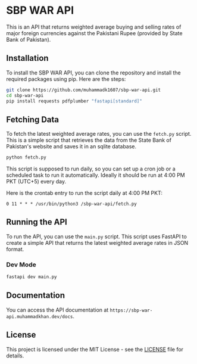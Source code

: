 # SBP WAR API

This is an API that returns weighted average buying and selling rates of major foreign currencies
against the Pakistani Rupee (provided by State Bank of Pakistan).

## Installation

To install the SBP WAR API, you can clone the repository and install the required packages using pip.
Here are the steps:

```bash
git clone https://github.com/muhammadk1607/sbp-war-api.git
cd sbp-war-api
pip install requests pdfplumber "fastapi[standard]"
```

## Fetching Data

To fetch the latest weighted average rates, you can use the `fetch.py` script. This is a simple
script that retrieves the data from the State Bank of Pakistan's website and saves it in
an sqlite database.

```bash
python fetch.py
```

This script is supposed to run daily, so you can set up a cron job or a scheduled task to run it
automatically. Ideally it should be run at 4:00 PM PKT (UTC+5) every day.

Here is the crontab entry to run the script daily at 4:00 PM PKT:

```cron
0 11 * * * /usr/bin/python3 /sbp-war-api/fetch.py
```

## Running the API

To run the API, you can use the `main.py` script. This script uses FastAPI to create a simple API
that returns the latest weighted average rates in JSON format.

### Dev Mode

```bash
fastapi dev main.py
```

## Documentation

You can access the API documentation at `https://sbp-war-api.muhammadkhan.dev/docs`.

## License

This project is licensed under the MIT License - see the [LICENSE](LICENSE) file for details.
